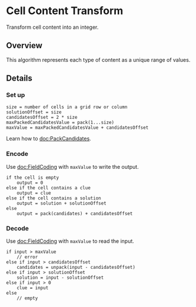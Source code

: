 # Cell Content Transform

Transform cell content into an integer.

## Overview

This algorithm represents each type of content as a unique range of values.

## Details

### Set up

```
size = number of cells in a grid row or column
solutionOffset = size
candidatesOffset = 2 * size
maxPackedCandidatesValue = pack(1...size)
maxValue = maxPackedCandidatesValue + candidatesOffset
```

Learn how to <doc:PackCandidates>.

### Encode

Use <doc:FieldCoding> with `maxValue` to write the output.

```
if the cell is empty
    output = 0
else if the cell contains a clue
    output = clue
else if the cell contains a solution
    output = solution + solutionOffset
else
    output = pack(candidates) + candidatesOffset
```

### Decode

Use <doc:FieldCoding> with `maxValue` to read the input.

```
if input > maxValue
    // error
else if input > candidatesOffset
    candidates = unpack(input - candidatesOffset)
else if input > solutionOffset
    solution = input - solutionOffset
else if input > 0
    clue = input
else
    // empty
```
